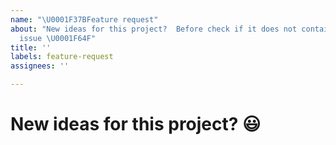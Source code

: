 ```yaml
---
name: "\U0001F37BFeature request"
about: "New ideas for this project?  Before check if it does not contain existing
  issue \U0001F64F"
title: ''
labels: feature-request
assignees: ''

---
```


# New ideas for this project? 😃

<!--- If you're suggesting a change/improvement, tell us how it should work -->
